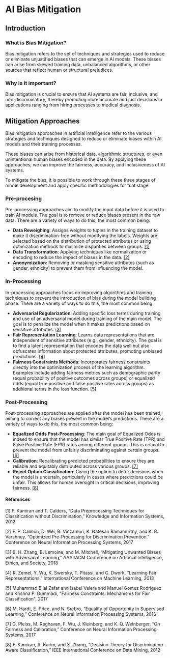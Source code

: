 # AI Bias Mitigation

## Introduction

### What is Bias Mitigation?


Bias mitigation refers to the set of techniques and strategies used to reduce or eliminate unjustified biases that can emerge in AI models. These biases can arise from skewed training data, unbalanced algorithms, or other sources that reflect human or structural prejudices.
### Why is it important?
Bias mitigation is crucial to ensure that AI systems are fair, inclusive, and non-discriminatory, thereby promoting more accurate and just decisions in applications ranging from hiring processes to medical diagnosis.
## Mitigation Approaches
Bias mitigation approaches in artificial intelligence refer to the various strategies and techniques designed to reduce or eliminate biases within AI models and their training processes.

These biases can arise from historical data, algorithmic structures, or even unintentional human biases encoded in the data. By applying these approaches, we can improve the fairness, accuracy, and inclusiveness of AI systems.

To mitigate the bias, it is possible to work through these three stages of model development and apply specific methodologies for that stage:
### Pre-procesing
Pre-processing approaches aim to modify the input data before it is used to train AI models. The goal is to remove or reduce biases present in the raw data.
There are a variety of ways to do this, the most common being:
- **Data Reweighing**:
Assigns weights to tuples in the training dataset to make it discrimination-free without modifying the labels. Weights are selected based on the distribution of protected attributes or using optimization methods to minimize disparities between groups. [[1]](#1)
- **Data Transformation**:
Applying techniques like normalization or encoding to reduce the impact of biases in the data. [[2]](#2)
- **Anonymization**:
Removing or masking sensitive attributes (such as gender, ethnicity) to prevent them from influencing the model.

### In-Processing
In-processing approaches focus on improving algorithms and training techniques to prevent the introduction of bias during the model building phase.
There are a variety of ways to do this, the most common being:
- **Adversarial Regularization**:
Adding specific loss terms during training and use of an adversarial model during training of the main model. The goal is to penalize the model when it makes predictions based on sensitive attributes. [[3]](#3)
- **Fair Representation Learning**:
Learns data representations that are independent of sensitive attributes (e.g., gender, ethnicity). The goal is to find a latent representation that encodes the data well but also obfuscates information about protected attributes, promoting unbiased predictions. [[4]](#4)
- **Fairness Constraints Methods**:
Incorporates fairness constraints directly into the optimization process of the learning algorithm. Examples include adding fairness metrics such as demographic parity (equal probability of positive outcomes across groups) or equalized odds (equal true positive and false positive rates across groups) as additional terms in the loss function. [[5]](#5)

### Post-Processing
Post-processing approaches are applied after the model has been trained, aiming to correct any biases present in the model’s predictions.
There are a variety of ways to do this, the most common being:
- **Equalized Odds Post-Processing**: The main goal of Equalized Odds is indeed to ensure that the model has similar True Positive Rate (TPR) and False Positive Rate (FPR) rates among different groups. This is critical to prevent the model from unfairly discriminating against certain groups. [[6]](#6)
- **Calibration**: Recalibrating predicted probabilities to ensure they are reliable and equitably distributed across various groups. [[7]](#7)
- **Reject Option Classification**: Giving the option to defer decisions when the model is uncertain, particularly in cases where predictions could be unfair. This allows for human oversight in critical decisions, improving fairness. [[8]](#8)

#### References
<a id="1">[1]</a>
F. Kamiran and T. Calders, “Data Preprocessing Techniques for Classification without Discrimination,” Knowledge and Information Systems, 2012

<a id="2">[2]</a>
F. P. Calmon, D. Wei, B. Vinzamuri, K. Natesan Ramamurthy, and K. R. Varshney. “Optimized Pre-Processing for Discrimination Prevention.” Conference on Neural Information Processing Systems, 2017

<a id="3">[3]</a>
B. H. Zhang, B. Lemoine, and M. Mitchell, “Mitigating Unwanted Biases with Adversarial Learning,” AAAI/ACM Conference on Artificial Intelligence, Ethics, and Society, 2018

<a id="4">[4]</a>
R. Zemel, Y. Wu, K. Swersky, T. Pitassi, and C. Dwork, “Learning Fair Representations.” International Conference on Machine Learning, 2013

<a id="5">[5]</a>
Muhammad Bilal Zafar and Isabel Valera and Manuel Gomez Rodriguez and Krishna P. Gummadi, "Fairness Constraints: Mechanisms for Fair Classification", 2017

<a id="6">[6]</a>
M. Hardt, E. Price, and N. Srebro, “Equality of Opportunity in Supervised Learning,” Conference on Neural Information Processing Systems, 2016

<a id="7">[7]</a>
G. Pleiss, M. Raghavan, F. Wu, J. Kleinberg, and K. Q. Weinberger, “On Fairness and Calibration,” Conference on Neural Information Processing Systems, 2017

<a id="8">[8]</a>
F. Kamiran, A. Karim, and X. Zhang, “Decision Theory for Discrimination-Aware Classification,” IEEE International Conference on Data Mining, 2012

